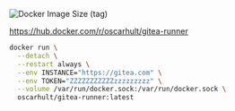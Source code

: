 ![Docker Image Size (tag)](https://img.shields.io/docker/image-size/oscarhult/gitea-runner/latest)

https://hub.docker.com/r/oscarhult/gitea-runner

```sh
docker run \
  --detach \
  --restart always \
  --env INSTANCE="https://gitea.com" \
  --env TOKEN="ZZZZZZZZZZZzzzzzzzzz" \
  --volume /var/run/docker.sock:/var/run/docker.sock \
  oscarhult/gitea-runner:latest
```
